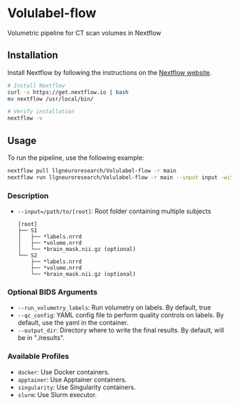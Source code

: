 # Volulabel-flow
Volumetric pipeline for CT scan volumes in Nextflow

## Installation

Install Nextflow by following the instructions on the [Nextflow website](https://www.nextflow.io/).
```sh
# Install Nextflow
curl -s https://get.nextflow.io | bash
mv nextflow /usr/local/bin/

# Verify installation
nextflow -v
```

## Usage

To run the pipeline, use the following example:

```sh
nextflow pull llgneuroresearch/Volulabel-flow -r main
nextflow run llgneuroresearch/Volulabel-flow -r main --input input -with-profile docker --qc_config config.yaml
```

### Description

- `--input=/path/to/[root]`: Root folder containing multiple subjects
    ```
    [root]
    ├── S1
    │   ├── *labels.nrrd
    │   ├── *volume.nrrd
    │   └── *brain_mask.nii.gz (optional)
    └── S2
        ├── *labels.nrrd
        ├── *volume.nrrd
        └── *brain_mask.nii.gz (optional)
    ```

### Optional BIDS Arguments

- `--run_volumetry_labels`: Run volumetry on labels. By default, true
- `--qc_config`: YAML config file to perform quality controls on labels.  By default, use the yaml in the container.
- `--output_dir`: Directory where to write the final results. By default, will be in "./results".

### Available Profiles

- `docker`: Use Docker containers.
- `apptainer`: Use Apptainer containers.
- `singularity`: Use Singularity containers.
- `slurm`: Use Slurm executor.